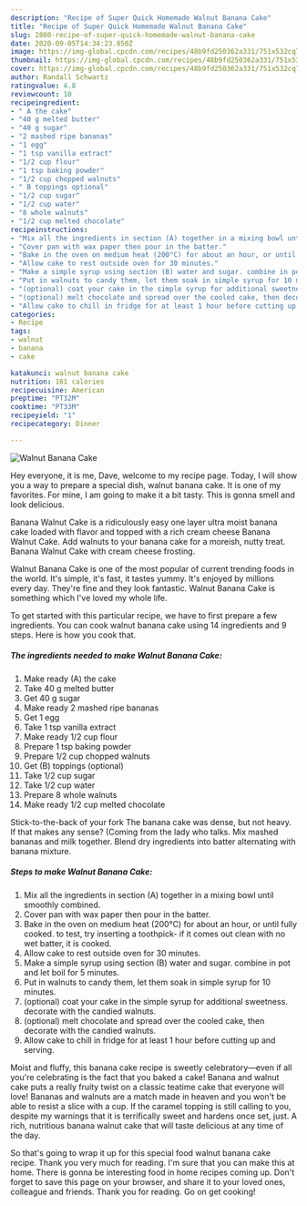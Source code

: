 ```yaml
---
description: "Recipe of Super Quick Homemade Walnut Banana Cake"
title: "Recipe of Super Quick Homemade Walnut Banana Cake"
slug: 2800-recipe-of-super-quick-homemade-walnut-banana-cake
date: 2020-09-05T14:34:23.850Z
image: https://img-global.cpcdn.com/recipes/48b9fd250362a331/751x532cq70/walnut-banana-cake-recipe-main-photo.jpg
thumbnail: https://img-global.cpcdn.com/recipes/48b9fd250362a331/751x532cq70/walnut-banana-cake-recipe-main-photo.jpg
cover: https://img-global.cpcdn.com/recipes/48b9fd250362a331/751x532cq70/walnut-banana-cake-recipe-main-photo.jpg
author: Randall Schwartz
ratingvalue: 4.8
reviewcount: 10
recipeingredient:
- " A the cake"
- "40 g melted butter"
- "40 g sugar"
- "2 mashed ripe bananas"
- "1 egg"
- "1 tsp vanilla extract"
- "1/2 cup flour"
- "1 tsp baking powder"
- "1/2 cup chopped walnuts"
- " B toppings optional"
- "1/2 cup sugar"
- "1/2 cup water"
- "8 whole walnuts"
- "1/2 cup melted chocolate"
recipeinstructions:
- "Mix all the ingredients in section (A) together in a mixing bowl until smoothly combined."
- "Cover pan with wax paper then pour in the batter."
- "Bake in the oven on medium heat (200°C) for about an hour, or until fully cooked. to test, try inserting a toothpick- if it comes out clean with no wet batter, it is cooked."
- "Allow cake to rest outside oven for 30 minutes."
- "Make a simple syrup using section (B) water and sugar. combine in pot and let boil for 5 minutes."
- "Put in walnuts to candy them, let them soak in simple syrup for 10 minutes."
- "(optional) coat your cake in the simple syrup for additional sweetness. decorate with the candied walnuts."
- "(optional) melt chocolate and spread over the cooled cake, then decorate with the candied walnuts."
- "Allow cake to chill in fridge for at least 1 hour before cutting up and serving."
categories:
- Recipe
tags:
- walnut
- banana
- cake

katakunci: walnut banana cake 
nutrition: 161 calories
recipecuisine: American
preptime: "PT32M"
cooktime: "PT33M"
recipeyield: "1"
recipecategory: Dinner

---
```



![Walnut Banana Cake](https://img-global.cpcdn.com/recipes/48b9fd250362a331/751x532cq70/walnut-banana-cake-recipe-main-photo.jpg)

Hey everyone, it is me, Dave, welcome to my recipe page. Today, I will show you a way to prepare a special dish, walnut banana cake. It is one of my favorites. For mine, I am going to make it a bit tasty. This is gonna smell and look delicious.

Banana Walnut Cake is a ridiculously easy one layer ultra moist banana cake loaded with flavor and topped with a rich cream cheese Banana Walnut Cake. Add walnuts to your banana cake for a moreish, nutty treat. Banana Walnut Cake with cream cheese frosting.

Walnut Banana Cake is one of the most popular of current trending foods in the world. It's simple, it's fast, it tastes yummy. It's enjoyed by millions every day. They're fine and they look fantastic. Walnut Banana Cake is something which I've loved my whole life.


To get started with this particular recipe, we have to first prepare a few ingredients. You can cook walnut banana cake using 14 ingredients and 9 steps. Here is how you cook that.

<!--inarticleads1-->

##### The ingredients needed to make Walnut Banana Cake:

1. Make ready  (A) the cake
1. Take 40 g melted butter
1. Get 40 g sugar
1. Make ready 2 mashed ripe bananas
1. Get 1 egg
1. Take 1 tsp vanilla extract
1. Make ready 1/2 cup flour
1. Prepare 1 tsp baking powder
1. Prepare 1/2 cup chopped walnuts
1. Get  (B) toppings (optional)
1. Take 1/2 cup sugar
1. Take 1/2 cup water
1. Prepare 8 whole walnuts
1. Make ready 1/2 cup melted chocolate


Stick-to-the-back of your fork The banana cake was dense, but not heavy. If that makes any sense? (Coming from the lady who talks. Mix mashed bananas and milk together. Blend dry ingredients into batter alternating with banana mixture. 

<!--inarticleads2-->

##### Steps to make Walnut Banana Cake:

1. Mix all the ingredients in section (A) together in a mixing bowl until smoothly combined.
1. Cover pan with wax paper then pour in the batter.
1. Bake in the oven on medium heat (200°C) for about an hour, or until fully cooked. to test, try inserting a toothpick- if it comes out clean with no wet batter, it is cooked.
1. Allow cake to rest outside oven for 30 minutes.
1. Make a simple syrup using section (B) water and sugar. combine in pot and let boil for 5 minutes.
1. Put in walnuts to candy them, let them soak in simple syrup for 10 minutes.
1. (optional) coat your cake in the simple syrup for additional sweetness. decorate with the candied walnuts.
1. (optional) melt chocolate and spread over the cooled cake, then decorate with the candied walnuts.
1. Allow cake to chill in fridge for at least 1 hour before cutting up and serving.


Moist and fluffy, this banana cake recipe is sweetly celebratory—even if all you&#39;re celebrating is the fact that you baked a cake! Banana and walnut cake puts a really fruity twist on a classic teatime cake that everyone will love! Bananas and walnuts are a match made in heaven and you won&#39;t be able to resist a slice with a cup. If the caramel topping is still calling to you, despite my warnings that it is terrifically sweet and hardens once set, just. A rich, nutritious banana walnut cake that will taste delicious at any time of the day. 

So that's going to wrap it up for this special food walnut banana cake recipe. Thank you very much for reading. I'm sure that you can make this at home. There is gonna be interesting food in home recipes coming up. Don't forget to save this page on your browser, and share it to your loved ones, colleague and friends. Thank you for reading. Go on get cooking!
